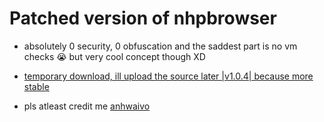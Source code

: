 # Patched version of nhpbrowser
- absolutely 0 security, 0 obfuscation and the saddest part is no vm checks 😭 but very cool concept though XD

- [temporary download, ill upload the source later |v1.0.4| because more stable](https://gofile.io/d/5qY7mV)

- pls atleast credit me [anhwaivo](https://e-z.bio/anhwaivo)

